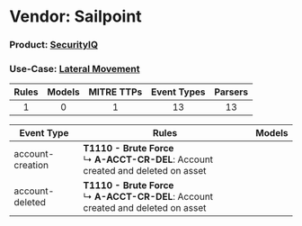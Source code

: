 Vendor: Sailpoint
=================
### Product: [SecurityIQ](../ds_sailpoint_securityiq.md)
### Use-Case: [Lateral Movement](../../../../UseCases/uc_lateral_movement.md)

| Rules | Models | MITRE TTPs | Event Types | Parsers |
|:-----:|:------:|:----------:|:-----------:|:-------:|
|   1   |   0    |     1      |     13      |   13    |

| Event Type       | Rules                                                                                       | Models |
| ---------------- | ------------------------------------------------------------------------------------------- | ------ |
| account-creation | <b>T1110 - Brute Force</b><br> ↳ <b>A-ACCT-CR-DEL</b>: Account created and deleted on asset |        |
| account-deleted  | <b>T1110 - Brute Force</b><br> ↳ <b>A-ACCT-CR-DEL</b>: Account created and deleted on asset |        |